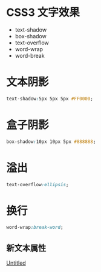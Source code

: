 # CSS3 文字效果

- text-shadow
- box-shadow
- text-overflow
- word-wrap
- word-break

# 文本阴影

```css
text-shadow:5px 5px 5px #FF0000; 
```

# 盒子阴影

```css
box-shadow:10px 10px 5px #888888;
```

# 溢出

```css
text-overflow:ellipsis;
```

# 换行

```css
word-wrap:break-word;
```

## 新文本属性

[Untitled](CSS3%20%E6%96%87%E5%AD%97%E6%95%88%E6%9E%9C%20830008ba9ace4baeb2e3cccb8d828cd1/Untitled%20Database%201f6949d7952f417abf84d3bc2d2fd800.csv)

